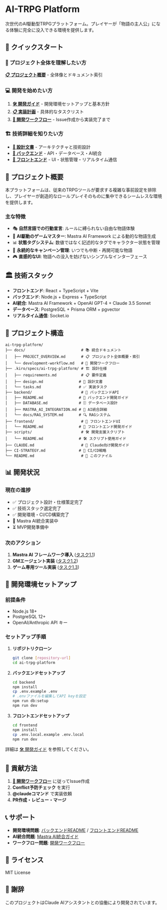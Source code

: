 # AI-TRPG Platform

次世代のAI駆動型TRPGプラットフォーム。プレイヤーが「物語の主人公」になる体験に完全に没入できる環境を提供します。

## 🚀 クイックスタート

### 📖 プロジェクト全体を理解したい方
**[📋 プロジェクト概要](docs/PROJECT_OVERVIEW.md)** - 全体像とドキュメント索引

### 💻 開発を始めたい方
1. **[🛠️ 開発ガイド](CLAUDE.md)** - 開発環境セットアップと基本方針
2. **[📋 実装計画](/.kiro/specs/ai-trpg-platform/tasks.md)** - 具体的なタスクリスト
3. **[🔄 開発ワークフロー](docs/development-workflow.md)** - Issue作成から実装完了まで

### 🏗️ 技術詳細を知りたい方
- **[📐 設計文書](/.kiro/specs/ai-trpg-platform/design.md)** - アーキテクチャと技術設計
- **[🔧 バックエンド](backend/README.md)** - API・データベース・AI統合
- **[🎨 フロントエンド](frontend/README.md)** - UI・状態管理・リアルタイム通信

## 🎯 プロジェクト概要

本プラットフォームは、従来のTRPGツールが要求する複雑な事前設定を排除し、プレイヤーが創造的なロールプレイそのものに集中できるシームレスな環境を提供します。

### 主な特徴

- 🎭 **自然言語での行動宣言**: ルールに縛られない自由な物語体験
- 🤖 **AI駆動のゲームマスター**: Mastra AI Framework による動的な物語生成
- 📊 **状態タグシステム**: 数値ではなく記述的なタグでキャラクター状態を管理
- 💾 **永続的なキャンペーン管理**: いつでも中断・再開可能な物語
- 🎮 **直感的なUI**: 物語への没入を妨げないシンプルなインターフェース

## 🏛️ 技術スタック

- **フロントエンド**: React + TypeScript + Vite
- **バックエンド**: Node.js + Express + TypeScript
- **AI統合**: Mastra AI Framework + OpenAI GPT-4 + Claude 3.5 Sonnet
- **データベース**: PostgreSQL + Prisma ORM + pgvector
- **リアルタイム通信**: Socket.io

## 📁 プロジェクト構造

```
ai-trpg-platform/
├── docs/                         # 📚 統合ドキュメント
│   ├── PROJECT_OVERVIEW.md       # 📋 プロジェクト全体概要・索引
│   └── development-workflow.md   # 🔄 開発ワークフロー
├── .kiro/specs/ai-trpg-platform/ # 🏗️ 設計仕様
│   ├── requirements.md           # 📋 要件定義
│   ├── design.md                # 📐 設計文書
│   └── tasks.md                 # ✅ 実装タスク
├── backend/                      # 🔧 バックエンドAPI
│   ├── README.md                # 🔧 バックエンド開発ガイド
│   ├── DATABASE.md              # 🗄️ データベース設計
│   ├── MASTRA_AI_INTEGRATION.md # 🤖 AI統合詳細
│   └── docs/RAG_SYSTEM.md       # 🔍 RAGシステム
├── frontend/                     # 🎨 フロントエンドUI
│   └── README.md                # 🎨 フロントエンド開発ガイド
├── scripts/                      # 🛠️ 開発支援スクリプト
│   └── README.md                # 🛠️ スクリプト使用ガイド
├── CLAUDE.md                     # 🤖 Claude向け開発ガイド
├── CI-STRATEGY.md               # 🚀 CI/CD戦略
└── README.md                     # 📖 このファイル
```

## 📊 開発状況

### 現在の進捗
- ✅ プロジェクト設計・仕様策定完了
- ✅ 技術スタック選定完了  
- ✅ 開発環境・CI/CD構築完了
- 🔄 Mastra AI統合実装中
- ⏳ MVP開発準備中

### 次のアクション
1. **Mastra AI フレームワーク導入** ([タスク1.1](/.kiro/specs/ai-trpg-platform/tasks.md))
2. **GMエージェント実装** ([タスク1.2](/.kiro/specs/ai-trpg-platform/tasks.md))
3. **ゲーム専用ツール実装** ([タスク1.3](/.kiro/specs/ai-trpg-platform/tasks.md))

## 🚀 開発環境セットアップ

### 前提条件
- Node.js 18+
- PostgreSQL 12+
- OpenAI/Anthropic API キー

### セットアップ手順

1. **リポジトリクローン**
   ```bash
   git clone [repository-url]
   cd ai-trpg-platform
   ```

2. **バックエンドセットアップ**
   ```bash
   cd backend
   npm install
   cp .env.example .env
   # .envファイルを編集してAPI keyを設定
   npm run db:setup
   npm run dev
   ```

3. **フロントエンドセットアップ**
   ```bash
   cd frontend
   npm install
   cp .env.local.example .env.local
   npm run dev
   ```

詳細は [🛠️ 開発ガイド](CLAUDE.md) を参照してください。

## 🤝 貢献方法

1. **[🔄 開発ワークフロー](docs/development-workflow.md)** に従ってIssue作成
2. **Conflict予防チェック** を実行
3. **@claudeコマンド** で実装依頼
4. **PR作成・レビュー・マージ**

## 📞 サポート

- **開発環境問題**: [バックエンドREADME](backend/README.md) / [フロントエンドREADME](frontend/README.md)
- **AI統合問題**: [Mastra AI統合ガイド](backend/MASTRA_AI_INTEGRATION.md)
- **ワークフロー問題**: [開発ワークフロー](docs/development-workflow.md)

## 📄 ライセンス

MIT License

## 🙏 謝辞

このプロジェクトはClaude AIアシスタントとの協働により開発されています。